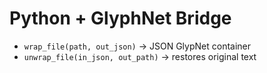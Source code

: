# Python + GlyphNet Bridge
- `wrap_file(path, out_json)` → JSON GlypNet container
- `unwrap_file(in_json, out_path)` → restores original text
